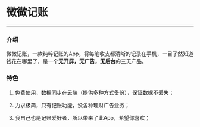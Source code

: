 # 微微记账
---
### 介绍

微微记账，一款纯粹记账的App，将每笔收支都清晰的记录在手机，一目了然知道钱花在哪里了，是一个**无开屏，无广告，无后台**的三无产品。

### 特色
1. 免费使用，数据同步在云端（提供多种方式备份），保证数据不丢失；

2. 力求极简，只有记账功能，没各种理财广告业务；

3. 我自己也是记账爱好者，所以带来了此App，希望你喜欢；
